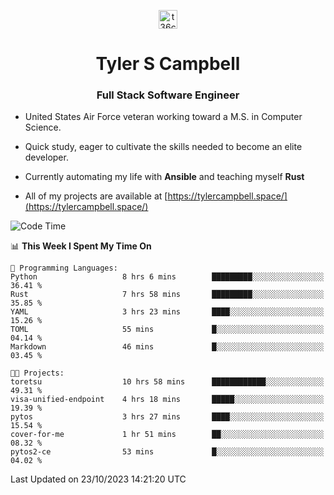 <p align="center">
<a href="https://www.linkedin.com/in/t36campbell" target="blank"><img align="center" src="https://ik.imagekit.io/t36campbell/Portfolio/linkedin.png.original_m8bbGgPh6.png" alt="t36campbell" height="30" width="30" /></a>
</p>
<h1 align="center">Tyler S Campbell</h1>
<h3 align="center">Full Stack Software Engineer</h3>

* United States Air Force veteran working toward a M.S. in Computer Science.

* Quick study, eager to cultivate the skills needed to become an elite developer.

* Currently automating my life with **Ansible** and teaching myself **Rust**

* All of my projects are available at [https://tylercampbell.space/](https://tylercampbell.space/)

<!--START_SECTION:waka-->
![Code Time](http://img.shields.io/badge/Code%20Time-2%2C914%20hrs%2051%20mins-blue)

📊 **This Week I Spent My Time On** 

```text
💬 Programming Languages: 
Python                   8 hrs 6 mins        █████████░░░░░░░░░░░░░░░░   36.41 % 
Rust                     7 hrs 58 mins       █████████░░░░░░░░░░░░░░░░   35.85 % 
YAML                     3 hrs 23 mins       ████░░░░░░░░░░░░░░░░░░░░░   15.26 % 
TOML                     55 mins             █░░░░░░░░░░░░░░░░░░░░░░░░   04.14 % 
Markdown                 46 mins             █░░░░░░░░░░░░░░░░░░░░░░░░   03.45 % 

🐱‍💻 Projects: 
toretsu                  10 hrs 58 mins      ████████████░░░░░░░░░░░░░   49.31 % 
visa-unified-endpoint    4 hrs 18 mins       █████░░░░░░░░░░░░░░░░░░░░   19.39 % 
pytos                    3 hrs 27 mins       ████░░░░░░░░░░░░░░░░░░░░░   15.54 % 
cover-for-me             1 hr 51 mins        ██░░░░░░░░░░░░░░░░░░░░░░░   08.32 % 
pytos2-ce                53 mins             █░░░░░░░░░░░░░░░░░░░░░░░░   04.02 % 
```


 Last Updated on 23/10/2023 14:21:20 UTC
<!--END_SECTION:waka-->
